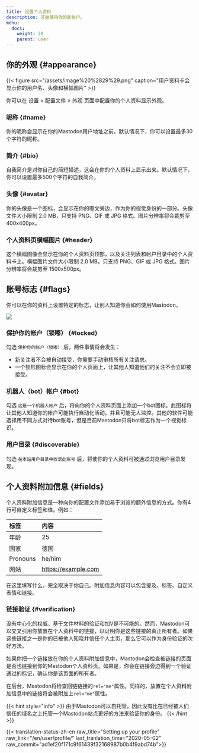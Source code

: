 ```yaml
---
title: 设置个人资料
description: 开始使用你的新帐户。
menu:
  docs:
    weight: 20
    parent: user
---
```


## 你的外观 {#appearance}

{{< figure src="/assets/image%20%2829%29.png" caption="用户资料卡会显示你的用户名、头像和横幅图片" >}}

你可以在 设置 &gt; 配置文件 &gt; 外观 页面中配置你的个人资料显示外观。

### 昵称 {#name}

你的昵称会显示在你的Mastodon用户地址之前。默认情况下，你可以设置最多30个字符的昵称。

### 简介 {#bio}

自我简介是对你自己的简短描述，这会在你的个人资料上显示出来。默认情况下，你可以设置最多500个字符的自我简介。

### 头像 {#avatar}

你的头像是一个图标，会显示在你的嘟文旁边，作为你的视觉身份的一部分。头像文件大小限制 2.0 MB，只支持 PNG、GIF 或 JPG 格式。图片分辨率将会裁剪至 400x400px。

### 个人资料页横幅图片 {#header}

这个横幅图像会显示在你的个人资料页顶部，以及关注列表和帐户目录中的个人资料卡上。横幅图片文件大小限制 2.0 MB，只支持 PNG、GIF 或 JPG 格式。图片分辨率将会裁剪至 1500x500px。

## 账号标志 {#flags}

你可以在你的资料上设置特定的标志，让别人知道你会如何使用Mastodon。

![](/assets/image%20%281%29.png)

### 保护你的帐户（锁嘟） {#locked}

勾选 `保护你的帐户（锁嘟）` 后，两件事情将会发生：

* 新关注者不会被自动接受，你需要手动审核所有关注请求。
* 一个锁形图标会显示在你的个人页面上，让其他人知道他们的关注不会立即被接受。

### 机器人（bot）帐户 {#bot}

勾选 `这是一个机器人帐户` 后，将向你的个人资料页面上添加一个bot图标。此图标将让其他人知道你的帐户可能执行自动化活动，并且可能无人监控。其他的软件可能选择用不同方式对待bot账号，但是目前Mastodon只将bot标志作为一个视觉标识。

### 用户目录 {#discoverable}

勾选 `在本站用户目录中收录此账号` 后，将使你的个人资料可被通过浏览用户目录发现。

## 个人资料附加信息 {#fields}

个人资料附加信息是一种向你的配置文件添加易于浏览的额外信息的方式。你有4行可自定义标签和值。例如：

| 标签 | 内容 |
| :--- | :--- |
| 年龄 | 25 |
| 国家 | 德国 |
| Pronouns | he/him |
| 网站 | https://example.com |

在这里填写什么，完全取决于你自己。附加信息内容可以包含提及、标签、自定义表情和链接。

### 链接验证 {#verification}

没有中心化的权威，基于文件材料的验证和加V是不可能的。然而，Mastodon可以交叉引用你放置在个人资料中的链接，以证明你是这些链接的真正所有者。如果这些链接之一是你的已被他人知晓并信任个人主页，那么它可以作为身份验证的次好方法。

如果你把一个链接放在你的个人资料附加信息中，Mastodon会检查被链接的页面是否也链接到你的Mastodon个人资料页。如果是，你会在链接旁边得到一个验证通过的标记，确认你是该页面的所有者。

在后台，Mastodon将检查回链链接的`rel="me"`属性。同样的，放置在个人资料附加信息中的链接将会被附加上`rel="me"`属性。

{{< hint style="info" >}}
由于Mastodon可以自托管，因此没有比在已经被人们信任的域名之上托管一个Mastodon站点更好的方法来验证你的身份。
{{< /hint >}}

{{< translation-status-zh-cn raw_title="Setting up your profile" raw_link="/en/user/profile/" last_tranlation_time="2020-05-02" raw_commit="ad1ef20f171c9f61439f32168987b0b4f9abd74b">}}
